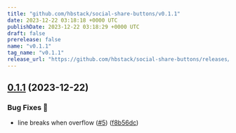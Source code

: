 ```yaml
---
title: "github.com/hbstack/social-share-buttons/v0.1.1"
date: 2023-12-22 03:18:18 +0000 UTC
publishDate: 2023-12-22 03:18:29 +0000 UTC
draft: false
prerelease: false
name: "v0.1.1"
tag_name: "v0.1.1"
release_url: "https://github.com/hbstack/social-share-buttons/releases/tag/v0.1.1"
---
```


## [0.1.1](https://github.com/hbstack/social-share-buttons/compare/v0.1.0...v0.1.1) (2023-12-22)


### Bug Fixes 🐞

* line breaks when overflow ([#5](https://github.com/hbstack/social-share-buttons/issues/5)) ([f8b56dc](https://github.com/hbstack/social-share-buttons/commit/f8b56dcd4df696a20a70611da84e6442781b5e52))
